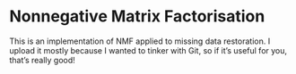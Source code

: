 # Nonnegative Matrix Factorisation

This is an implementation of NMF applied to missing data restoration. I upload it mostly because I wanted to tinker with Git, so if it’s useful for you, that’s really good!